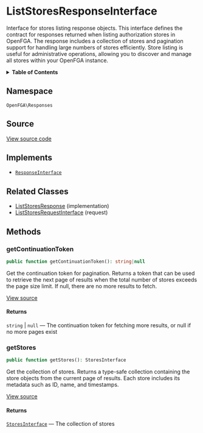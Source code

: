 # ListStoresResponseInterface

Interface for stores listing response objects. This interface defines the contract for responses returned when listing authorization stores in OpenFGA. The response includes a collection of stores and pagination support for handling large numbers of stores efficiently. Store listing is useful for administrative operations, allowing you to discover and manage all stores within your OpenFGA instance.

<details>
<summary><strong>Table of Contents</strong></summary>

- [Namespace](#namespace)
- [Source](#source)
- [Implements](#implements)
- [Related Classes](#related-classes)
- [Methods](#methods)

- [`getContinuationToken()`](#getcontinuationtoken)
  - [`getStores()`](#getstores)

</details>

## Namespace

`OpenFGA\Responses`

## Source

[View source code](https://github.com/evansims/openfga-php/blob/main/src/Responses/ListStoresResponseInterface.php)

## Implements

- [`ResponseInterface`](ResponseInterface.md)

## Related Classes

- [ListStoresResponse](Responses/ListStoresResponse.md) (implementation)
- [ListStoresRequestInterface](Requests/ListStoresRequestInterface.md) (request)

## Methods

### getContinuationToken

```php
public function getContinuationToken(): string|null

```

Get the continuation token for pagination. Returns a token that can be used to retrieve the next page of results when the total number of stores exceeds the page size limit. If null, there are no more results to fetch.

[View source](https://github.com/evansims/openfga-php/blob/main/src/Responses/ListStoresResponseInterface.php#L44)

#### Returns

`string` &#124; `null` — The continuation token for fetching more results, or null if no more pages exist

### getStores

```php
public function getStores(): StoresInterface

```

Get the collection of stores. Returns a type-safe collection containing the store objects from the current page of results. Each store includes its metadata such as ID, name, and timestamps.

[View source](https://github.com/evansims/openfga-php/blob/main/src/Responses/ListStoresResponseInterface.php#L54)

#### Returns

[`StoresInterface`](Models/Collections/StoresInterface.md) — The collection of stores
